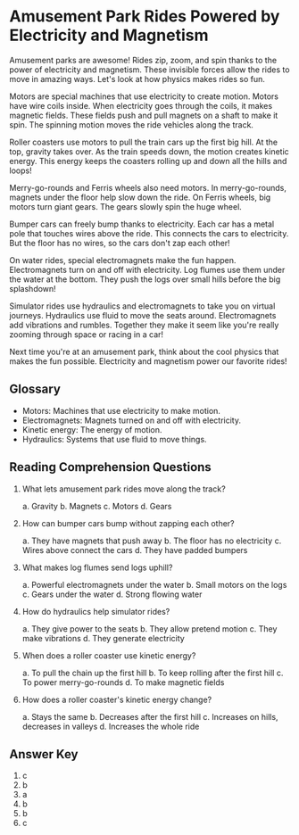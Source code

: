 # Amusement Park Rides Powered by Electricity and Magnetism

Amusement parks are awesome! Rides zip, zoom, and spin thanks to the power of electricity and magnetism. These invisible forces allow the rides to move in amazing ways. Let's look at how physics makes rides so fun.

Motors are special machines that use electricity to create motion. Motors have wire coils inside. When electricity goes through the coils, it makes magnetic fields. These fields push and pull magnets on a shaft to make it spin. The spinning motion moves the ride vehicles along the track.

Roller coasters use motors to pull the train cars up the first big hill. At the top, gravity takes over. As the train speeds down, the motion creates kinetic energy. This energy keeps the coasters rolling up and down all the hills and loops!

Merry-go-rounds and Ferris wheels also need motors. In merry-go-rounds, magnets under the floor help slow down the ride. On Ferris wheels, big motors turn giant gears. The gears slowly spin the huge wheel.

Bumper cars can freely bump thanks to electricity. Each car has a metal pole that touches wires above the ride. This connects the cars to electricity. But the floor has no wires, so the cars don't zap each other!

On water rides, special electromagnets make the fun happen. Electromagnets turn on and off with electricity. Log flumes use them under the water at the bottom. They push the logs over small hills before the big splashdown!

Simulator rides use hydraulics and electromagnets to take you on virtual journeys. Hydraulics use fluid to move the seats around. Electromagnets add vibrations and rumbles. Together they make it seem like you're really zooming through space or racing in a car!

Next time you're at an amusement park, think about the cool physics that makes the fun possible. Electricity and magnetism power our favorite rides!

## Glossary

- Motors: Machines that use electricity to make motion.
- Electromagnets: Magnets turned on and off with electricity.
- Kinetic energy: The energy of motion.
- Hydraulics: Systems that use fluid to move things.

## Reading Comprehension Questions

1. What lets amusement park rides move along the track?

   a. Gravity
   b. Magnets
   c. Motors
   d. Gears

2. How can bumper cars bump without zapping each other?

   a. They have magnets that push away
   b. The floor has no electricity
   c. Wires above connect the cars
   d. They have padded bumpers

3. What makes log flumes send logs uphill?

   a. Powerful electromagnets under the water
   b. Small motors on the logs
   c. Gears under the water
   d. Strong flowing water

4. How do hydraulics help simulator rides?

   a. They give power to the seats
   b. They allow pretend motion
   c. They make vibrations
   d. They generate electricity

5. When does a roller coaster use kinetic energy?

   a. To pull the chain up the first hill
   b. To keep rolling after the first hill
   c. To power merry-go-rounds
   d. To make magnetic fields

6. How does a roller coaster's kinetic energy change?

   a. Stays the same
   b. Decreases after the first hill
   c. Increases on hills, decreases in valleys
   d. Increases the whole ride

## Answer Key

1. c
2. b
3. a
4. b
5. b
6. c
